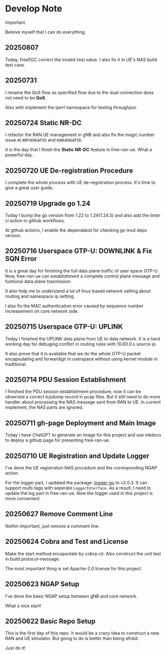 # Develop Note

> [!Important]
> Beleive myself that I can do everything.

## 20250807

Today, free5GC correct the invalid imsi value. I also fix it in UE's NAS build test case.

## 20250731

I rename the QoS flow as specified flow due to the dual connection does not need to be **QoS**.

Also with implement the iperf namespace for testing throughput.

## 20250724 Static NR-DC

I refactor the RAN UE management in gNB and also fix the magic number issue at `AMFUENGAPID` and `RANUENGAPID`.

It is the day that I finish the **Static NR-DC** feature in free-ran-ue. What a powerful day.

## 20250720 UE De-registration Procedure

I complete the whole process with UE de-registration process. It's time to give a great user guide.

## 20250719 Upgrade go 1.24

Today I bump the go version from 1.22 to 1.24(1.24.5) and also add the linter ci action in github workflows.

At github actions, I enable the dependabot for checking go mod deps version.

## 20250716 Userspace GTP-U: DOWNLINK & Fix SQN Error

It is a great day for finishing the full data plane traffic of user space GTP-U. Now, free-ran-ue can establishment a complete control plane message and funtional data plane trasmission.

It also help me to understand a lot of linux based network setting about routing and namespace ip setting.

I also fix the MAC authentication error caused by sequence number increasement on core network side.

## 20250715 Userspace GTP-U: UPLINK

Today I finished the UPLINK data plane from UE to data network. It is a hard working day for debuging conflict in routing rules with 10.60.0.x source ip.

It also prove that it is available that we do the whole GTP-U packet encapsulating and forwardign in userspace without using kernel module in traditional.

## 20250714 PDU Session Establishment

I finished the PDU session establishment procedure, now it can be observed a correct tcpdump record in pcap files. But it still need to do more handler about processing the NAS message sent from RAN to UE. In current implement, the NAS parts are ignored.

## 20250711 gh-page Deployment and Main Image

Today I have ChatGPT to generate an image for this project and use mkdocs to deploy a github page for presenting free-ran-ue.

## 20250710 UE Registration and Update Logger

I've done the UE registration NAS procedure and the corresponding NGAP action.

For the logger part, I updated the package: [logger-go](https://github.com/Alonza0314/logger-go) to v2.0.3. It can support multi-tags with seperate `LoggerInterface`. As a result, I need to update the log part in free-ran-ue. Now the logger used in this project is more convenient.

## 20250627 Remove Comment Line

Nothin important, just remove a comment line.

## 20250624 Cobra and Test and License

Make the start method encapsolate by cobra-cli. Also construct the unit test in build protocol-message.

The most important thing is set Apache-2.0 license for this project.

## 20250623 NGAP Setup

I've done the basic NGAP setup between gNB and core network.

What a nice start!

## 20250622 Basic Repo Setup

This is the first day of this repo. It would be a crazy idea to construct a new RAN and UE simulator.
But going to do is better than being afraid.

Just do it!
